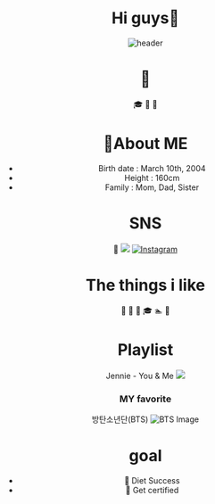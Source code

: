 <div align="center">
 
# Hi guys👋


<!--
**chaengni/chaengni** is a ✨ _special_ ✨ repository because its `README.md` (this file) appears on your GitHub profile.

Here are some ideas to get you started:

- 🔭 I’m currently working on ...
- 🌱 I’m currently learning ...
- 👯 I’m looking to collaborate on ...
- 🤔 I’m looking for help with ...
- 💬 Ask me about ...
- 📫 How to reach me: ...
- 😄 Pronouns: ...
- ⚡ Fun fact: ...
-->

![header](https://capsule-render.vercel.app/api?type=waving&color=ee5d6c&text=)

#  :santa:
:mortar_board:
:gift_heart:
:christmas_tree:

# :crown:About ME
- Birth date : March 10th, 2004
- Height : 160cm
- Family : Mom, Dad, Sister
# SNS
 :rose: <img src="https://img.shields.io/badge/instagram-E4405F?style=flat-square&logo=instagram&logoColor=white"/>
[![Instagram](https://img.shields.io/badge/Instagram-%23E4405F.svg?&style=for-the-badge&logo=instagram&logoColor=white)](https://www.instagram.com/_chaeeeun__/)

# The things i like
 :strawberry:
 :apple:
 :icecream:
:mortar_board:
:swimmer:
:ski:

# Playlist
Jennie - You & Me <img src="https://img.shields.io/badge/Apple Music-FA243C?style=flat-square&logo=music&logoColor=white"/>
 
### MY favorite
방탄소년단(BTS)
![BTS Image](https://pbs.twimg.com/media/GAlbFyTaoAATxDN?format=jpg&name=small)
  
# goal
- :muscle: Diet Success
- :page_with_curl: Get certified
